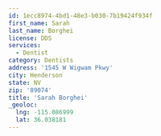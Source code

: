 ```yaml
---
id: 1ecc8974-4bd1-48e3-b030-7b19424f934f
first_name: Sarah
last_name: Borghei
license: DDS
services:
  - Dentist
category: Dentists
address: '1545 W Wigwam Pkwy'
city: Henderson
state: NV
zip: '89074'
title: 'Sarah Borghei'
_geoloc:
  lng: -115.086999
  lat: 36.038181
---
```

